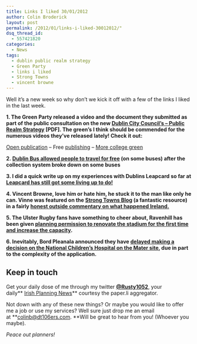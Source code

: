 ```yaml
---
title: Links I liked 30/01/2012
author: Colin Broderick
layout: post
permalink: /2012/01/links-i-liked-30012012/"
dsq_thread_id:
  - 557421820
categories:
  - News
tags:
  - dublin public realm strategy
  - Green Party
  - links i liked
  - Strong Towns
  - vincent browne
---
```

Well it&#8217;s a new week so why don&#8217;t we kick it off with a few of the links I liked in the last week.

**1. The Green Party released a video and the document they submitted as part of the public consultation on the new <a title="[PDF]" href="http://www.dublincity.ie/Planning/Documents/Draft_PRS_291111_web.pdf" target="_blank">Dublin City Council&#8217;s &#8211; Public Realm Strategy</a> [PDF]. The green&#8217;s I think should be commended for the numerous videos they&#8217;ve released lately! Check it out:**



<div>
  <p>
  </p>
  
  <div style="width: 420px; text-align: left;">
    <a href="http://issuu.com/greenpartyireland/docs/dublin_public_realm_strategy__submission?mode=window&backgroundColor=%23222222" target="_blank">Open publication</a> &#8211; Free <a href="http://issuu.com" target="_blank">publishing</a> &#8211; <a href="http://issuu.com/search?q=college%20green" target="_blank">More college green</a>
  </div>
</div>

**2. <a href="http://www.irishtimes.com/newspaper/breaking/2012/0127/breaking14.html" target="_blank">Dublin Bus allowed people to travel for free</a> (on some buses) after the collection system broke down on some buses**

**3. I did a quick write up on my experiences with Dublins Leapcard so far at <a title="Leapcard has still got some living up to do!" href="{{site.baseurl}}/2012/01/leapcard-has-still-got-some-living-up-to-do/" target="_blank">Leapcard has still got some living up to do!</a>**

**4. Vincent Browne, love him or hate him, he stuck it to the man like only he can. Vinne was featured on the <a href="http://www.strongtowns.org" target="_blank">Strong Towns Blog</a> (a fantastic resource) in a fairly <a href="http://www.strongtowns.org/journal/2012/1/23/irish-diversion.html" target="_blank">honest outside commentary on what happened Ireland.</a>**

**5. The Ulster Rugby fans have something to cheer about, Ravenhill has been given [planning permission to renovate the stadium for the first time and increase the capacity][1].**

**6. Inevitably, Bord Pleanala announced they have <a href="http://www.irishtimes.com/newspaper/health/2012/0124/1224310670231.html" target="_blank">delayed making a decision on the National Children&#8217;s Hospital on the Mater site</a>, due in part to the complexity of the application.**

## Keep in touch

Get your daily dose of me through my twitter **[@Rusty1052][2]**, your daily** <a href="http://paper.li/rusty1052/1319808325" target="_blank">Irish Planning News</a>** courtesy the paper.li aggregator.

Not down with any of these new things? Or maybe you would like to offer me a job or use my services? Well sure just drop me an email at **colinb@dt106ers.com. **Will be great to hear from you! (Whoever you maybe).

*Peace out planners!*



 [1]: http://www.thescore.ie/ravenhill-granted-planning-permission-for-e17m-revamp-335913-Jan2012/
 [2]: http://twitter.com/rusty1052